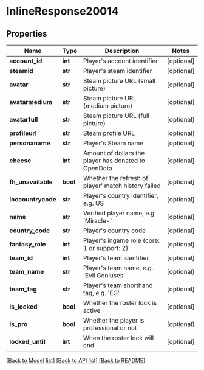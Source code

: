 # InlineResponse20014

## Properties
Name | Type | Description | Notes
------------ | ------------- | ------------- | -------------
**account_id** | **int** | Player&#39;s account identifier | [optional] 
**steamid** | **str** | Player&#39;s steam identifier | [optional] 
**avatar** | **str** | Steam picture URL (small picture) | [optional] 
**avatarmedium** | **str** | Steam picture URL (medium picture) | [optional] 
**avatarfull** | **str** | Steam picture URL (full picture) | [optional] 
**profileurl** | **str** | Steam profile URL | [optional] 
**personaname** | **str** | Player&#39;s Steam name | [optional] 
**cheese** | **int** | Amount of dollars the player has donated to OpenDota | [optional] 
**fh_unavailable** | **bool** | Whether the refresh of player&#39; match history failed | [optional] 
**loccountrycode** | **str** | Player&#39;s country identifier, e.g. US | [optional] 
**name** | **str** | Verified player name, e.g. &#39;Miracle-&#39; | [optional] 
**country_code** | **str** | Player&#39;s country code | [optional] 
**fantasy_role** | **int** | Player&#39;s ingame role (core: 1 or support: 2) | [optional] 
**team_id** | **int** | Player&#39;s team identifier | [optional] 
**team_name** | **str** | Player&#39;s team name, e.g. &#39;Evil Geniuses&#39; | [optional] 
**team_tag** | **str** | Player&#39;s team shorthand tag, e.g. &#39;EG&#39; | [optional] 
**is_locked** | **bool** | Whether the roster lock is active | [optional] 
**is_pro** | **bool** | Whether the player is professional or not | [optional] 
**locked_until** | **int** | When the roster lock will end | [optional] 

[[Back to Model list]](../README.md#documentation-for-models) [[Back to API list]](../README.md#documentation-for-api-endpoints) [[Back to README]](../README.md)


